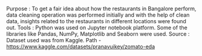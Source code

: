 Purpose : To get a fair idea about how the restaurants in Bangalore perform, data cleaning operation was performed initially and with the help of clean data, insights related to the restaurants in different locations were found out.
Tools : Python was used on Jupyter notebook platform. Some of the libraries like Pandas, NumPy, Matplotlib and Seaborn were used.
Source : Dataset used was from Kaggle. Path - https://www.kaggle.com/datasets/pranavuikey/zomato-eda
